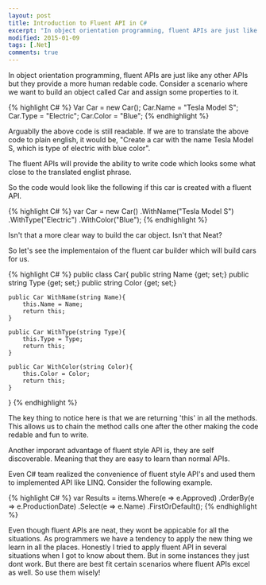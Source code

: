 ```yaml
---
layout: post
title: Introduction to Fluent API in C#
excerpt: "In object orientation programming, fluent APIs are just like any other APIs but they provide a more human redable code. Consider a scenario where we want to build an object called Car and assign some properties to it."
modified: 2015-01-09
tags: [.Net]
comments: true
---
```

In object orientation programming, fluent APIs are just like any other APIs but they provide a more human redable code. Consider a scenario where we want to build an object called Car and assign some properties to it.

{% highlight C# %}
Var Car = new Car();
Car.Name = "Tesla Model S";
Car.Type = "Electric";
Car.Color = "Blue";
{% endhighlight %}

Arguablly the above code is still readable. If we are to translate the above code to plain english, it would be, "Create a car with the name Tesla Model S, which is type of electric with blue color".

The fluent APIs will provide the ability to write code which looks some what close to the translated englist phrase.

So the code would look like the following if this car is created with a fluent API.

{% highlight C# %}
var Car = new Car()
        .WithName("Tesla Model S")
        .WithType("Electric")
        .WithColor("Blue");
{% endhighlight %}
        
Isn't that a more clear way to build the car object. Isn't that Neat?

So let's see the implementaion of the fluent car builder which will build cars for us.

{% highlight C# %}
public class Car{
	public string Name {get; set;}
	public string Type {get; set;}
	public string Color {get; set;}
	
	public Car WithName(string Name){
	  	this.Name = Name;
	  	return this;
	}
	
	public Car WithType(string Type){
	  	this.Type = Type;
	  	return this;
	}
	
	public Car WithColor(string Color){
		this.Color = Color;
		return this;
	}
}
{% endhighlight %}

The key thing to notice here is that we are returning 'this' in all the methods. This allows us to chain the method calls one after the other making the code redable and fun to write.

Another imporant advantage of fluent style API is, they are self discoverable. Meaning that they are easy to learn than normal APIs.

Even C# team realized the convenience of fluent style API's and used them to implemented API like LINQ. Consider the following example.

{% highlight C# %}
var Results = items.Where(e => e.Approved)
    .OrderBy(e => e.ProductionDate)
    .Select(e => e.Name)
    .FirstOrDefault();
{% endhighlight %}
    
Even though fluent APIs are neat, they wont be appicable for all the situations. As programmers we have a tendency to apply the new thing we learn in all the places. Honestly I tried to apply fluent API in several situations when I got to know about them. But in some instances they just dont work. But there are best fit certain scenarios where fluent APIs excel as well. So use them wisely!


